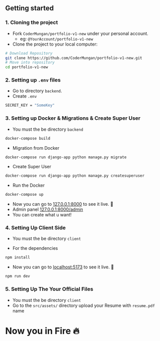 ## Getting started

### 1. Cloning the project

- Fork `CoderMungan/portfolio-v1-new` under your personal account.
  - eg: `@YourAccount/portfolio-v1-new`
- Clone the project to your local computer:

```sh
# Download Repository
git clone https://github.com/CoderMungan/portfolio-v1-new.git
# Move into repository
cd portfolio-v1-new
```

### 2. Setting up `.env` files

- Go to directory `backend`.
- Create `.env`
```sh
SECRET_KEY = "SomeKey"
```

### 3. Setting up Docker & Migrations & Create Super User 

- You must the be directory `backend`

```sh
docker-compose build
```

- Migration from Docker

```sh
docker-compose run django-app python manage.py migrate
```

- Create Super User

```sh
docker-compose run django-app python manage.py createsuperuser
```

- Run the Docker

```sh
docker-compose up
```

- Now you can go to [127.0.0.1:8000](127.0.0.1:8000) to see it live. 🚀
- Admin panel [127.0.0.1:8000/admin](127.0.0.1:8000/admin)
- You can create what u want!

### 4. Setting Up Client Side

- You must the be directory `client`

- For the dependencies

```sh
npm install
```

- Now you can go to [localhost:5173](localhost:5173) to see it live. 🚀

```sh
npm run dev
```

### 5. Setting Up The Your Official Files

- You must the be directory `client`
- Go to the `src/assets/` directory upload your Resume with `resume.pdf` name

# Now you in Fire 🔥